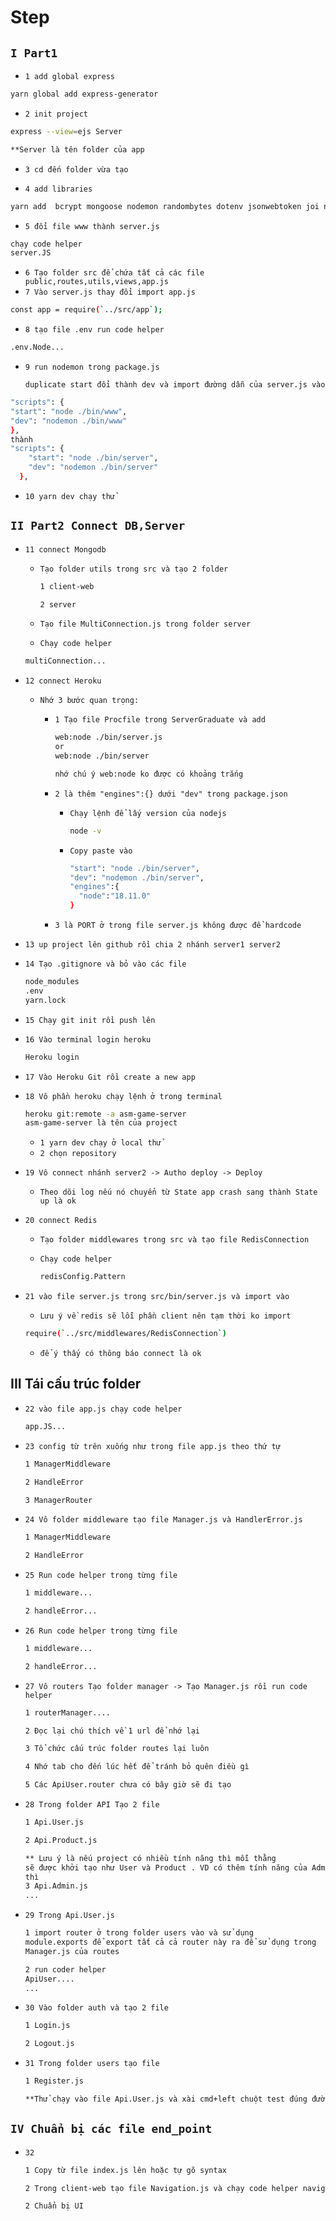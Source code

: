 # Step

## `I Part1 ` 
* `1 add global express`

```bash
yarn global add express-generator
```

* `2 init project`

```bash
express --view=ejs Server 

**Server là tên folder của app
```

* `3 cd đến folder vừa tạo`


* `4 add libraries`

```bash
yarn add  bcrypt mongoose nodemon randombytes dotenv jsonwebtoken joi nodemon redis body-parser
```


* `5 đổi file www thành server.js`

```bash
chạy code helper
server.JS

```

* `6 Tạo folder src để chứa tất cả các file public,routes,utils,views,app.js`
* `7 Vào server.js thay đổi import app.js`
```bash
const app = require(`../src/app`);
```

* `8 tạo file .env run code helper`
```bash
.env.Node...
```
* `9 run nodemon trong package.js`

    `duplicate start đổi thành dev và import đường dẫn của server.js vào`

```bash
"scripts": {
"start": "node ./bin/www",
"dev": "nodemon ./bin/www"
},
thành 
"scripts": {
    "start": "node ./bin/server",
    "dev": "nodemon ./bin/server"
  },
```

* `10 yarn dev chạy thử`

## `II Part2 Connect DB,Server`

* `11 connect Mongodb`
  * `Tạo folder utils trong src và tạo 2 folder`

    ```bash
    1 client-web

    2 server
    ```

  * `Tạo file MultiConnection.js trong folder server`
  * `Chạy code helper`

  ```bash
  multiConnection...
  ```
* `12 connect Heroku`

  * `Nhớ 3 bước quan trọng:`

    * `1 Tạo file Procfile trong ServerGraduate và add`

      ```bash
      web:node ./bin/server.js 
      or
      web:node ./bin/server

      nhớ chú ý web:node ko được có khoảng trắng
      ```

    * `2 là thêm "engines":{} dưới "dev" trong package.json`

      * `Chạy lệnh để lấy version của nodejs`

        ```bash
        node -v
        ```

      * `Copy paste vào`

        ```bash
        "start": "node ./bin/server",
        "dev": "nodemon ./bin/server",
        "engines":{
          "node":"18.11.0"
        }
        ```

    * `3 là PORT ở trong file server.js không được để hardcode`


* `13 up project lên github rồi chia 2 nhánh server1 server2`
* `14 Tạo .gitignore và bỏ vào các file `

    ```bash
    node_modules
    .env
    yarn.lock
    ```

* `15 Chạy git init rồi push lên`

* `16 Vào terminal login heroku`

  ```bash
  Heroku login
  ```
* `17 Vào Heroku Git rồi create a new app`

* `18 Vô phần heroku chạy lệnh ở trong terminal`


  ```bash
  heroku git:remote -a asm-game-server
  asm-game-server là tên của project
  ```
  * `1 yarn dev chạy ở local thử`
  * `2 chọn repository `
* `19 Vô connect nhánh server2 -> Autho deploy -> Deploy`
  * `Theo dõi log nếu nó chuyển từ State app crash sang thành State up là ok`

* `20 connect Redis`
  * `Tạo folder middlewares trong src và tạo file RedisConnection`
  * `Chạy code helper`

    ```bash
    redisConfig.Pattern
    ```

* `21 vào file server.js trong src/bin/server.js và import vào`

  * `Lưu ý về redis sẽ lỗi phần client nên tạm thời ko import`
  ```bash
  require(`../src/middlewares/RedisConnection`)
  ```

  * `để ý thấy có thông báo connect là ok`

## III Tái cấu trúc folder
* `22 vào file app.js chạy code helper`

  ```bash
  app.JS...
  ```
*  `23 config từ trên xuống như trong file app.js theo thứ tự`

    ```bash
    1 ManagerMiddleware

    2 HandleError

    3 ManagerRouter
    ```

*  `24 Vô folder middleware tạo file Manager.js và HandlerError.js`

    ```bash
    1 ManagerMiddleware

    2 HandleError
    ```

*  `25 Run code helper trong từng file`

    ```bash
    1 middleware...

    2 handleError...
    ```

*  `26 Run code helper trong từng file`

    ```bash
    1 middleware...

    2 handleError...
    ```
*  `27 Vô routers Tạo folder manager -> Tạo Manager.js rồi run code helper`

    ```bash
    1 routerManager....

    2 Đọc lại chú thích về 1 url để nhớ lại
    
    3 Tổ chức cấu trúc folder routes lại luôn

    4 Nhớ tab cho đến lúc hết để tránh bỏ quên điều gì

    5 Các ApiUser.router chưa có bây giờ sẽ đi tạo
    ```
*  `28 Trong folder API Tạo 2 file`

    ```bash
    1 Api.User.js

    2 Api.Product.js

    ** Lưu ý là nếu project có nhiều tính năng thì mỗi thằng
    sẽ được khởi tạo như User và Product . VD có thêm tính năng của Admin
    thì 
    3 Api.Admin.js 
    ...
    ```

*  `29 Trong Api.User.js`

    ```bash
    1 import router ở trong folder users vào và sử dụng
    module.exports để export tất cả cả router này ra để sử dụng trong
    Manager.js của routes

    2 run coder helper
    ApiUser....
    ...
    ```

*  `30 Vào folder auth và tạo 2 file`

    ```bash
    1 Login.js

    2 Logout.js
    ```
*  `31 Trong folder users tạo file `

    ```bash
    1 Register.js

    **Thử chạy vào file Api.User.js và xài cmd+left chuột test đúng đường dẫn là okey
    ```

## `IV Chuẩn bị các file end_point `
    
* `32`
    ```bash
    1 Copy từ file index.js lên hoặc tự gõ syntax

    2 Trong client-web tạo file Navigation.js và chạy code helper navigation....

    2 Chuẩn bị UI
    ```

    
    










    
  


